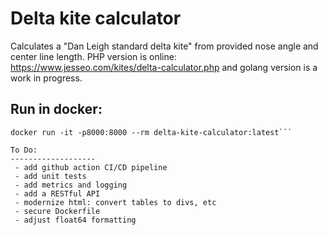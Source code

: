 Delta kite calculator
====================
Calculates a "Dan Leigh standard delta kite" from provided nose angle and center line length. PHP version is online: https://www.jesseo.com/kites/delta-calculator.php and golang version is a work in progress. 


Run in docker: 
-------------------
```docker build -t delta-kite-calculator:latest .
docker run -it -p8000:8000 --rm delta-kite-calculator:latest```

To Do: 
-------------------
 - add github action CI/CD pipeline
 - add unit tests
 - add metrics and logging
 - add a RESTful API
 - modernize html: convert tables to divs, etc
 - secure Dockerfile
 - adjust float64 formatting

